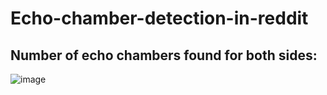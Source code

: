# Echo-chamber-detection-in-reddit
## Number of echo chambers found for both sides:
![image](https://github.com/VivianDev1710/Echo-chamber-detection-in-reddit/assets/71772988/536624c3-057b-4b12-8b4e-0490e0d8d11f)
